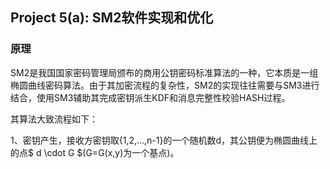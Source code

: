 ## Project 5(a): SM2软件实现和优化
### 原理
SM2是我国国家密码管理局颁布的商用公钥密码标准算法的一种，它本质是一组椭圆曲线密码算法。由于其加密流程的复杂性，SM2的实现往往需要与SM3进行结合，使用SM3辅助其完成密钥派生KDF和消息完整性校验HASH过程。

其算法大致流程如下：

1、密钥产生，接收方密钥取{1,2,...,n-1}的一个随机数d，其公钥便为椭圆曲线上的点$ d \cdot G $(G=G(x,y)为一个基点)。
